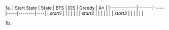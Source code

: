 <!-- SPDX-License-Identifier: zlib-acknowledgement -->
1a.
| Start State | State | BFS | IDS | Greedy | A\* |
|-------------|-------|-----|-----|--------|----|
| *start1*      |       |     |     |        |    |
| *start2*      |       |     |     |        |    |
| *start3*      |       |     |     |        |    |

1b.
